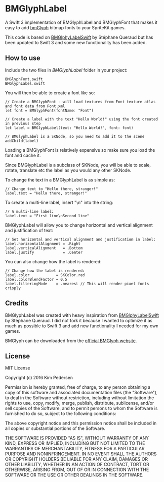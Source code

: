 # BMGlyphLabel
A Swift 3 implementation of BMGlyphLabel and BMGlyphFont that makes it easy to add [bmGlyph](https://www.bmglyph.com/) bitmap fonts to your SpriteKit games.

This code is based on [BMGlphyLabelSwift](https://github.com/tapouillo/BMGlyphLabelSwift) by Stéphane Queraud but has been updated to Swift 3 and some new functionality has been added.

## How to use

Include the two files in *BMGlyphLabel* folder in your project:

	BMGlyphFont.swift
	BMGlyphLabel.swift

You will then be able to create a font like so:

	// Create a BMGlyphFont - will load textures from Font texture atlas and font data from Font.xml
	let font = BMGlyphFont(fontName: "Font")
	
	// Create a label with the text "Hello World!" using the font created in previous step
	let label = BMGlyphLabel(text: "Hello World!", font: font)
   
	// BMGlyphLabel is a SKNode, so you need to add it to the scene
	addChild(label)

Loading a BMGlyphFont is relatively expensive so make sure you load the font and cache it.

Since BMGlyphLabel is a subclass of SKNode, you will be able to scale, rotate, translate etc the label as you would any other SKNode.

To change the text in a BMGlyphLabel is as simple as:

	// Change text to "Hello there, stranger!"
	label.text = "Hello there, stranger!"
	
To create a multi-line label, insert "\n" into the string:

	// A multi-line label:
	label.text = "First line\nSecond line"

BMGlyphLabel will allow you to change horizontal and vertical alignment and justification of text:
	
	// Set horizontal and vertical alignment and justification in label:
	label.horizontalAlignment = .Right
	label.verticalAlignment   = .Bottom
	label.justify             = .Center
	
You can also change how the label is rendered:

	// Change how the label is rendered:
	label.color            = SKColor.red
	label.colorBlendFactor = 0.5
	label.filteringMode    = .nearest // This will render pixel fonts crisply
	

## Credits
BMGlyphLabel was created with heavy inspiration from [BMGlphyLabelSwift](https://github.com/tapouillo/BMGlyphLabelSwift) by Stéphane Queraud. I did not fork it because I wanted to optimize it as much as possible to Swift 3 and add new functionality I needed for my own games.

BMGlyph can be downloaded from the [official BMGlyph website](https://www.bmglyph.com/).


## License

MIT License

Copyright (c) 2016 Kim Pedersen

Permission is hereby granted, free of charge, to any person obtaining a copy
of this software and associated documentation files (the "Software"), to deal
in the Software without restriction, including without limitation the rights
to use, copy, modify, merge, publish, distribute, sublicense, and/or sell
copies of the Software, and to permit persons to whom the Software is
furnished to do so, subject to the following conditions:

The above copyright notice and this permission notice shall be included in all
copies or substantial portions of the Software.

THE SOFTWARE IS PROVIDED "AS IS", WITHOUT WARRANTY OF ANY KIND, EXPRESS OR
IMPLIED, INCLUDING BUT NOT LIMITED TO THE WARRANTIES OF MERCHANTABILITY,
FITNESS FOR A PARTICULAR PURPOSE AND NONINFRINGEMENT. IN NO EVENT SHALL THE
AUTHORS OR COPYRIGHT HOLDERS BE LIABLE FOR ANY CLAIM, DAMAGES OR OTHER
LIABILITY, WHETHER IN AN ACTION OF CONTRACT, TORT OR OTHERWISE, ARISING FROM,
OUT OF OR IN CONNECTION WITH THE SOFTWARE OR THE USE OR OTHER DEALINGS IN THE
SOFTWARE.
